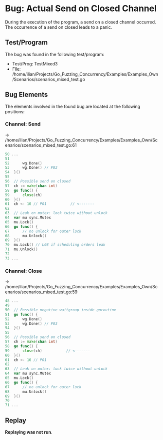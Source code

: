 # Bug: Actual Send on Closed Channel

During the execution of the program, a send on a closed channel occurred.
The occurrence of a send on closed leads to a panic.

## Test/Program
The bug was found in the following test/program:

- Test/Prog: TestMixed3
- File: /home/ilian/Projects/Go_Fuzzing_Concurrency/Examples/Examples_Own/Scenarios/scenarios_mixed_test.go

## Bug Elements
The elements involved in the found bug are located at the following positions:

###  Channel: Send
-> /home/ilian/Projects/Go_Fuzzing_Concurrency/Examples/Examples_Own/Scenarios/scenarios_mixed_test.go:61
```go
50 ...
51 
52 		wg.Done()
53 		wg.Done() // P03
54 	}()
55 
56 	// Possible send on closed
57 	ch := make(chan int)
58 	go func() {
59 		close(ch)
60 	}()
61 	ch <- 10 // P01           // <-------
62 
63 	// Leak on mutex: lock twice without unlock
64 	var mu sync.Mutex
65 	mu.Lock()
66 	go func() {
67 		// no unlock for outer lock
68 		mu.Unlock()
69 	}()
70 	mu.Lock() // L08 if scheduling orders leak
71 	mu.Unlock()
72 
73 ...
```


###  Channel: Close
-> /home/ilian/Projects/Go_Fuzzing_Concurrency/Examples/Examples_Own/Scenarios/scenarios_mixed_test.go:59
```go
48 ...
49 
50 	// Possible negative waitgroup inside goroutine
51 	go func() {
52 		wg.Done()
53 		wg.Done() // P03
54 	}()
55 
56 	// Possible send on closed
57 	ch := make(chan int)
58 	go func() {
59 		close(ch)           // <-------
60 	}()
61 	ch <- 10 // P01
62 
63 	// Leak on mutex: lock twice without unlock
64 	var mu sync.Mutex
65 	mu.Lock()
66 	go func() {
67 		// no unlock for outer lock
68 		mu.Unlock()
69 	}()
70 
71 ...
```


## Replay
**Replaying was not run**.

